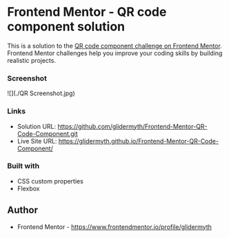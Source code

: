 # Frontend Mentor - QR code component solution

This is a solution to the [QR code component challenge on Frontend Mentor](https://www.frontendmentor.io/challenges/qr-code-component-iux_sIO_H). Frontend Mentor challenges help you improve your coding skills by building realistic projects. 

### Screenshot

![](./QR Screenshot.jpg)

### Links

- Solution URL: https://github.com/glidermyth/Frontend-Mentor-QR-Code-Component.git
- Live Site URL: https://glidermyth.github.io/Frontend-Mentor-QR-Code-Component/
### Built with

- CSS custom properties
- Flexbox

## Author

- Frontend Mentor - https://www.frontendmentor.io/profile/glidermyth